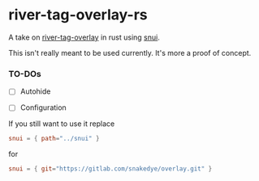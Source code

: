 # river-tag-overlay-rs

A take on [river-tag-overlay](https://git.sr.ht/~leon_plickat/river-tag-overlay) in rust using [snui](git@gitlab.com:snakedye/snui.git).

This isn't really meant to be used currently. It's more a proof of concept.

### TO-DOs
- [ ] Autohide
- [ ] Configuration


If you still want to use it replace
```toml
snui = { path="../snui" }
```
for
```toml
snui = { git="https://gitlab.com/snakedye/overlay.git" }
```

